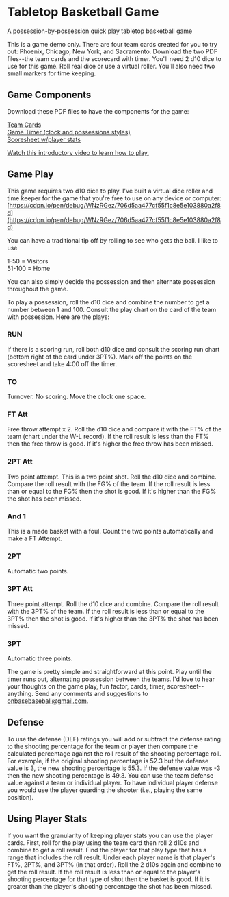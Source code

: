 # Tabletop Basketball Game
A possession-by-possession quick play tabletop basketball game

This is a game demo only. There are four team cards created for you to try out: Phoenix, Chicago, New York, and Sacramento. Download the two PDF files--the team cards and the scorecard with timer. You'll need 2 d10 dice to use for this game. Roll real dice or use a virtual roller. You'll also need two small markers for time keeping.

## Game Components

Download these PDF files to have the components for the game:

[Team Cards](https://github.com/brianhaferkamp/basketball-game/raw/main/Basketball_Game_Team_Cards_with-Players.pdf)\
[Game Timer (clock and possessions styles)](https://github.com/brianhaferkamp/basketball-game/raw/main/Basketball_Game_Timer.pdf)\
[Scoresheet w/player stats](https://github.com/brianhaferkamp/basketball-game/raw/main/Basketball_Game_Scoresheet.pdf)

[Watch this introductory video to learn how to play.](https://youtu.be/0hvPqzHxi-o)

## Game Play

This game requires two d10 dice to play. I've built a virtual dice roller and time keeper for the game that you're free to use on any device or computer: [https://cdpn.io/pen/debug/WNzRGez/706d5aa477cf55f1c8e5e103880a2f8d](https://cdpn.io/pen/debug/WNzRGez/706d5aa477cf55f1c8e5e103880a2f8d)

You can have a traditional tip off by rolling to see who gets the ball. I like to use

1-50 = Visitors\
51-100 = Home

You can also simply decide the possession and then alternate possession throughout the game. 

To play a possession, roll the d10 dice and combine the number to get a number between 1 and 100. Consult the play chart on the card of the team with possession. Here are the plays:

### RUN
If there is a scoring run, roll both d10 dice and consult the scoring run chart (bottom right of the card under 3PT%). Mark off the points on the scoresheet and take 4:00 off the timer.

### TO
Turnover. No scoring. Move the clock one space.

### FT Att
Free throw attempt x 2. Roll the d10 dice and compare it with the FT% of the team (chart under the W-L record). If the roll result is less than the FT% then the free throw is good. If it's higher the free throw has been missed.

### 2PT Att
Two point attempt. This is a two point shot. Roll the d10 dice and combine. Compare the roll result with the FG% of the team. If the roll result is less than or equal to the FG% then the shot is good. If it's higher than the FG% the shot has been missed.

### And 1
This is a made basket with a foul. Count the two points automatically and make a FT Attempt.

### 2PT
Automatic two points.

### 3PT Att
Three point attempt. Roll the d10 dice and combine. Compare the roll result with the 3PT% of the team. If the roll result is less than or equal to the 3PT% then the shot is good. If it's higher than the 3PT% the shot has been missed.

### 3PT
Automatic three points.

The game is pretty simple and straightforward at this point. Play until the timer runs out, alternating possession between the teams. I'd love to hear your thoughts on the game play, fun factor, cards, timer, scoresheet--anything. Send any comments and suggestions to onbasebaseball@gmail.com.

## Defense

To use the defense (DEF) ratings you will add or subtract the defense rating to the shooting percentage for the team or player then compare the calculated percentage against the roll result of the shooting percentage roll. For example, if the original shooting percentage is 52.3 but the defense value is 3, the new shooting percentage is 55.3. If the defense value was -3 then the new shooting percentage is 49.3. You can use the team defense value against a team or individual player. To have individual player defense you would use the player guarding the shooter (i.e., playing the same position).

## Using Player Stats

If you want the granularity of keeping player stats you can use the player cards. First, roll for the play using the team card then roll 2 d10s and combine to get a roll result. Find the player for that play type that has a range that includes the roll result. Under each player name is that player's FT%, 2PT%, and 3PT% (in that order). Roll the 2 d10s again and combine to get the roll result. If the roll result is less than or equal to the player's shooting percentage for that type of shot then the basket is good. If it is greater than the player's shooting percentage the shot has been missed.
